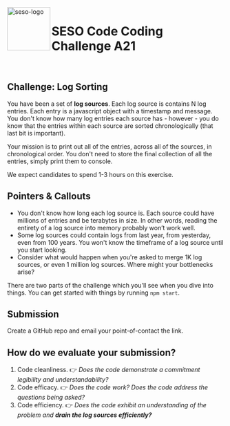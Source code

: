 <img align="left" width="100px" height="100px" src="https://seso-static-assets-localhost.s3.amazonaws.com/seso-logo-green-100x100.png" alt="seso-logo">

# SESO Code Coding Challenge A21

<!-- Tracks: **Back-end** & **Front-end**. -->

<br>

## Challenge: Log Sorting


You have been a set of **log sources**.  Each log source is contains N log entries.  Each entry is a javascript object with a timestamp and message.  You don't know how many log entries each source has - however - you do know that the entries within each source are sorted chronologically (that last bit is important).

Your mission is to print out all of the entries, across all of the sources, in chronological order.  You don't need to store the final collection of all the entries, simply print them to console.

We expect candidates to spend 1-3 hours on this exercise.

## Pointers & Callouts

* You don't know how long each log source is.  Each source could have millions of entries and be terabytes in size. In other words, reading the entirety of a log source into memory probably won’t work well.
* Some log sources could contain logs from last year, from yesterday, even from 100 years. You won't know the timeframe of a log source until you start looking.
* Consider what would happen when you're asked to merge 1K log sources, or even 1 million log sources.  Where might your bottlenecks arise?

There are two parts of the challenge which you'll see when you dive into things.  You can get started with things by running `npm start`.

## Submission

Create a GitHub repo and email your point-of-contact the link.

## How do we evaluate your submission?

1. Code cleanliness. 👉 *Does the code demonstrate a commitment legibility and understandability?*
1. Code efficacy. 👉 *Does the code work? Does the code address the questions being asked?*
1. Code efficiency. 👉 *Does the code exhibit an understanding of the problem and **drain the log sources efficiently?***